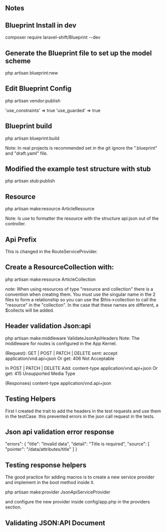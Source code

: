 ## Notes
## Blueprint Install in dev

composer require laravel-shift/Blueprint --dev

## Generate the Blueprint file to set up the model scheme

php artisan blueprint:new

## Edit Blueprint Config

php artisan vendor:publish 

'use_constraints' => true
'use_guarded' => true

## Blueprint build

php artisan blueprint:build

Note: In real projects is recommended set in the git ignore the ".blueprint" and "draft.yaml" file.

## Modified the example test structure with stub

php artisan stub:publish

## Resource

php artisan make:resource ArticleResource

Note: Is use to formatter the resource with the structure api:json out of the controller.

## Api Prefix

This is changed in the RouteServiceProvider.

## Create a ResourceCollection with:

php artisan make:resource ArticleCollection

note: When using resources of type "resource and collection" there is a convention when creating them. You must use the singular name in the 2 files to form a relationship so you can use the $this->collection to call the "resource" in the "collection". In the case that these names are different, a $collects will be added.

## Header validation Json:api

php artisan make:middleware ValidateJsonApiHeaders
Note: The middleware for routes is configured in the App Kernel.

(Request): GET | POST | PATCH | DELETE
sent: accept application/vnd.api+json
Or get: 406 Not Acceptable

In POST | PATCH | DELETE
Add: content-type application/vnd.api+json
Or get: 415 Unsupported Media Type

(Responses)
content-type application/vnd.api+json

## Testing Helpers

First I created the trait to add the headers in the test requests and use them in the testCase. this prevented errors in the json call request in the tests.

## Json api validation error response

"errors": {
    "title": "Invalid data",
    "detail": "Title is required",
    "source": [
        "pointer": "/data/attributes/title"
    ]
}

## Testing response helpers

The good practice for adding macros is to create a new service provider and implement in the boot method inside it.

php artisan make:provider JsonApiServiceProvider

and configure the new provider inside config/app.php in the providers section.

## Validating JSON:API Document
